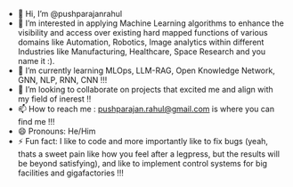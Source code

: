 - 👋 Hi, I’m @pushparajanrahul
- 👀 I’m interested in applying Machine Learning algorithms to enhance the visibility and access over existing hard mapped functions of various domains like Automation, Robotics, Image analytics within different Industries like Manufacturing, Healthcare,  Space Research and you name it :).
- 🌱 I’m currently learning MLOps, LLM-RAG, Open Knowledge Network, GNN, NLP, RNN, CNN !!!
- 💞️ I’m looking to collaborate on projects that excited me and align with my field of inerest !!
- 📫 How to reach me : pushparajan.rahul@gmail.com is where you can find me !!!
- 😄 Pronouns: He/Him
- ⚡ Fun fact: I like to code and more importantly like to fix bugs (yeah, thats a sweet pain like how you feel after a legpress, but the results will be beyond satisfying), and like to implement control systems for big facilities and gigafactories !!!

<!---
pushparajanrahul/pushparajanrahul is a ✨ special ✨ repository because its `README.md` (this file) appears on your GitHub profile.
You can click the Preview link to take a look at your changes.
--->
